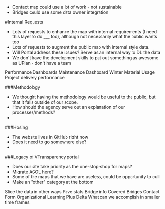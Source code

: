 - Contact map could use a lot of work - not sustainable
- Bridges could use some data owner integration


#Internal Requests
- Lots of requests to enhance the map with internal requirements (I need this layer to do ___ too), although not necessarily what the public wants too
- Lots of requests to augment the public map with internal style data.
- Will Portal address these issues? Serve as an internal way to DL the data
- We don't have the development skills to put out something as awesome as UPlan - don't have a team

Performance Dashboards
    Maintenance Dashboard
    Winter Material Usage
    Project delivery performance

###Methodology
- We thought having the methodology would be useful to the public, but that it falls outside of our scope.
- How should the agency serve out an explanation of our processes/methods?
- 

###Hosing
- The website lives in GitHub right now
- Does it need to go somewhere else?
- 

###Legacy of VTransparency portal
- Does our site take priority as the one-stop-shop for maps?
- Migrate AGOL here?
- Some of the maps that we have are useless, could be opportunity to cull
- Make an "other" category at the bottom

Slice the data in other ways
    Pave stats
    Bridge info
    Covered Bridges
Contact Form 
Organizational Learning
    Plus Delta
    What can we accomplish in smaller time frames

